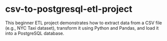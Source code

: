 # csv-to-postgresql-etl-project
This beginner ETL project demonstrates how to extract data from a CSV file (e.g., NYC Taxi dataset), transform it using Python and Pandas, and load it into a PostgreSQL database.
